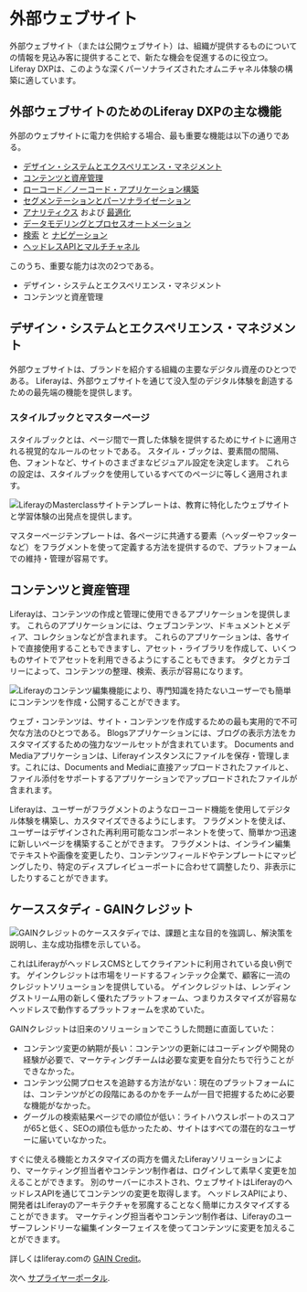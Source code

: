 # 外部ウェブサイト

外部ウェブサイト（または公開ウェブサイト）は、組織が提供するものについての情報を見込み客に提供することで、新たな機会を促進するのに役立つ。 Liferay DXPは、このような深くパーソナライズされたオムニチャネル体験の構築に適しています。

## 外部ウェブサイトのためのLiferay DXPの主な機能

外部のウェブサイトに電力を供給する場合、最も重要な機能は以下の通りである。

* [デザイン・システムとエクスペリエンス・マネジメント](https://learn.liferay.com/w/dxp/site-building)
* [コンテンツと資産管理 ](https://learn.liferay.com/w/dxp/content-authoring-and-management)
* [ローコード／ノーコード・アプリケーション構築](https://learn.liferay.com/w/dxp/building-applications/objects)
* [セグメンテーションとパーソナライゼーション](https://learn.liferay.com/w/dxp/site-building/personalizing-site-experience)
* [アナリティクス](https://learn.liferay.com/w/analytics-cloud/index) および [最適化](https://learn.liferay.com/w/dxp/site-building/optimizing-sites)
* [データモデリングとプロセスオートメーション](https://learn.liferay.com/w/dxp/process-automation)
* [検索](https://learn.liferay.com/w/dxp/using-search) と [ナビゲーション](https://learn.liferay.com/w/dxp/site-building/site-navigation)
* [ヘッドレスAPIとマルチチャネル](https://learn.liferay.com/w/dxp/headless-delivery)

このうち、重要な能力は次の2つである。

* デザイン・システムとエクスペリエンス・マネジメント
* コンテンツと資産管理

## デザイン・システムとエクスペリエンス・マネジメント

外部ウェブサイトは、ブランドを紹介する組織の主要なデジタル資産のひとつである。  Liferayは、外部ウェブサイトを通じて没入型のデジタル体験を創造するための最先端の機能を提供します。

### スタイルブックとマスターページ

スタイルブックとは、ページ間で一貫した体験を提供するためにサイトに適用される視覚的なルールのセットである。 スタイル・ブックは、要素間の間隔、色、フォントなど、サイトのさまざまなビジュアル設定を決定します。 これらの設定は、スタイルブックを使用しているすべてのページに等しく適用されます。

![LiferayのMasterclassサイトテンプレートは、教育に特化したウェブサイトと学習体験の出発点を提供します。](./external-websites/images/01.png)

マスターページテンプレートは、各ページに共通する要素（ヘッダーやフッターなど）をフラグメントを使って定義する方法を提供するので、プラットフォームでの維持・管理が容易です。

## コンテンツと資産管理

Liferayは、コンテンツの作成と管理に使用できるアプリケーションを提供します。 これらのアプリケーションには、ウェブコンテンツ、ドキュメントとメディア、コレクションなどが含まれます。 これらのアプリケーションは、各サイトで直接使用することもできますし、アセット・ライブラリを作成して、いくつものサイトでアセットを利用できるようにすることもできます。 タグとカテゴリーによって、コンテンツの整理、検索、表示が容易になります。

![Liferayのコンテンツ編集機能により、専門知識を持たないユーザーでも簡単にコンテンツを作成・公開することができます。](./external-websites/images/02.png)

ウェブ・コンテンツは、サイト・コンテンツを作成するための最も実用的で不可欠な方法のひとつである。 Blogsアプリケーションには、ブログの表示方法をカスタマイズするための強力なツールセットが含まれています。 Documents and Mediaアプリケーションは、Liferayインスタンスにファイルを保存・管理します。これには、Documents and Mediaに直接アップロードされたファイルと、ファイル添付をサポートするアプリケーションでアップロードされたファイルが含まれます。

Liferayは、ユーザーがフラグメントのようなローコード機能を使用してデジタル体験を構築し、カスタマイズできるようにします。 フラグメントを使えば、ユーザーはデザインされた再利用可能なコンポーネントを使って、簡単かつ迅速に新しいページを構築することができます。 フラグメントは、インライン編集でテキストや画像を変更したり、コンテンツフィールドやテンプレートにマッピングしたり、特定のディスプレイビューポートに合わせて調整したり、非表示にしたりすることができます。

## ケーススタディ - GAINクレジット

![GAINクレジットのケーススタディでは、課題と主な目的を強調し、解決策を説明し、主な成功指標を示している。](./external-websites/images/03.png)

これはLiferayがヘッドレスCMSとしてクライアントに利用されている良い例です。 ゲインクレジットは市場をリードするフィンテック企業で、顧客に一流のクレジットソリューションを提供している。 ゲインクレジットは、レンディングストリーム用の新しく優れたプラットフォーム、つまりカスタマイズが容易なヘッドレスで動作するプラットフォームを求めていた。

GAINクレジットは旧来のソリューションでこうした問題に直面していた：

* コンテンツ変更の納期が長い：コンテンツの更新にはコーディングや開発の経験が必要で、マーケティングチームは必要な変更を自分たちで行うことができなかった。
* コンテンツ公開プロセスを追跡する方法がない：現在のプラットフォームには、コンテンツがどの段階にあるのかをチームが一目で把握するために必要な機能がなかった。
* グーグルの検索結果ページでの順位が低い：ライトハウスレポートのスコアが65と低く、SEOの順位も低かったため、サイトはすべての潜在的なユーザーに届いていなかった。

すぐに使える機能とカスタマイズの両方を備えたLiferayソリューションにより、マーケティング担当者やコンテンツ制作者は、ログインして素早く変更を加えることができます。 別のサーバーにホストされ、ウェブサイトはLiferayのヘッドレスAPIを通じてコンテンツの変更を取得します。 ヘッドレスAPIにより、開発者はLiferayのアーキテクチャを邪魔することなく簡単にカスタマイズすることができます。 マーケティング担当者やコンテンツ制作者は、Liferayのユーザーフレンドリーな編集インターフェイスを使ってコンテンツに変更を加えることができます。

詳しくはliferay.comの [GAIN Credit](https://www.liferay.com/web/guest/resources/case-studies/gain-credit)。

次へ [サプライヤーポータル](./supplier-portals.md).
